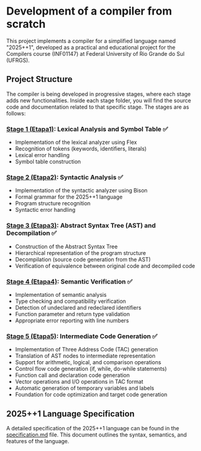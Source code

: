 # Development of a compiler from scratch

This project implements a compiler for a simplified language named "2025++1", developed as a practical and educational project for the Compilers course (INF01147) at Federal University of Rio Grande do Sul (UFRGS).

## Project Structure

The compiler is being developed in progressive stages, where each stage adds new functionalities. Inside each stage folder, you will find the source code and documentation related to that specific stage.
The stages are as follows:

### [Stage 1 (Etapa1)](./Etapa1): Lexical Analysis and Symbol Table ✅

- Implementation of the lexical analyzer using Flex
- Recognition of tokens (keywords, identifiers, literals)
- Lexical error handling
- Symbol table construction

### [Stage 2 (Etapa2)](./Etapa2): Syntactic Analysis ✅

- Implementation of the syntactic analyzer using Bison
- Formal grammar for the 2025++1 language
- Program structure recognition
- Syntactic error handling

### [Stage 3 (Etapa3)](./Etapa3): Abstract Syntax Tree (AST) and Decompilation ✅

- Construction of the Abstract Syntax Tree
- Hierarchical representation of the program structure
- Decompilation (source code generation from the AST)
- Verification of equivalence between original code and decompiled code

### [Stage 4 (Etapa4)](./Etapa4): Semantic Verification ✅

- Implementation of semantic analysis
- Type checking and compatibility verification
- Detection of undeclared and redeclared identifiers
- Function parameter and return type validation
- Appropriate error reporting with line numbers

### [Stage 5 (Etapa5)](./Etapa5/): Intermediate Code Generation ✅

- Implementation of Three Address Code (TAC) generation
- Translation of AST nodes to intermediate representation
- Support for arithmetic, logical, and comparison operations
- Control flow code generation (if, while, do-while statements)
- Function call and declaration code generation
- Vector operations and I/O operations in TAC format
- Automatic generation of temporary variables and labels
- Foundation for code optimization and target code generation


## 2025++1 Language Specification

A detailed specification of the 2025++1 language can be found in the [specification.md](./specification.md) file. This document outlines the syntax, semantics, and features of the language.

